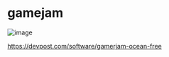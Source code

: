 # gamejam

![image](https://github.com/onekorea37/gamejam/assets/91768420/a789cfbd-b2f2-46be-ac4a-d349de68f204)

https://devpost.com/software/gamerjam-ocean-free
